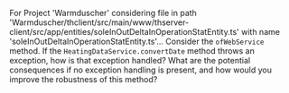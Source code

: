 For Project 'Warmduscher' considering file in path 'Warmduscher/thclient/src/main/www/thserver-client/src/app/entities/soleInOutDeltaInOperationStatEntity.ts' with name 'soleInOutDeltaInOperationStatEntity.ts'... 
Consider the `ofWebService` method. If the `HeatingDataService.convertDate` method throws an exception, how is that exception handled? What are the potential consequences if no exception handling is present, and how would you improve the robustness of this method?